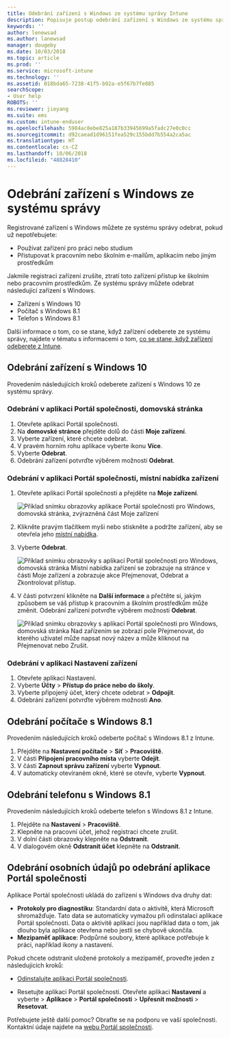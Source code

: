 ```yaml
---
title: Odebrání zařízení s Windows ze systému správy Intune
description: Popisuje postup odebrání zařízení s Windows ze systému správy Intune.
keywords: ''
author: lenewsad
ms.author: lanewsad
manager: dougeby
ms.date: 10/03/2018
ms.topic: article
ms.prod: ''
ms.service: microsoft-intune
ms.technology: ''
ms.assetid: 018bda65-7238-41f5-b92a-e5f67b7fe085
searchScope:
- User help
ROBOTS: ''
ms.reviewer: jieyang
ms.suite: ems
ms.custom: intune-enduser
ms.openlocfilehash: 5984ac8ebe825a187b33945699a5fadc27e0c0cc
ms.sourcegitcommit: d92caead1d96151fea529c155bdd7b554a2ca5ac
ms.translationtype: HT
ms.contentlocale: cs-CZ
ms.lasthandoff: 10/06/2018
ms.locfileid: "48828410"
---
```

# <a name="remove-your-windows-device-from-management"></a>Odebrání zařízení s Windows ze systému správy

Registrované zařízení s Windows můžete ze systému správy odebrat, pokud už nepotřebujete:  
* Používat zařízení pro práci nebo studium 
* Přistupovat k pracovním nebo školním e-mailům, aplikacím nebo jiným prostředkům

Jakmile registraci zařízení zrušíte, ztratí toto zařízení přístup ke školním nebo pracovním prostředkům. Ze systému správy můžete odebrat následující zařízení s Windows.  
* Zařízení s Windows 10 
* Počítač s Windows 8.1
* Telefon s Windows 8.1
 
Další informace o tom, co se stane, když zařízení odeberete ze systému správy, najdete v tématu s informacemi o tom, [co se stane, když zařízení odeberete z Intune](what-happens-if-you-unenroll-your-device-from-intune-windows.md).  

## <a name="remove-your-windows-10-device"></a>Odebrání zařízení s Windows 10
Provedením následujících kroků odeberete zařízení s Windows 10 ze systému správy.

### <a name="remove-in-company-portal-app-home-page"></a>Odebrání v aplikaci Portál společnosti, **domovská** stránka  

1. Otevřete aplikaci Portál společnosti.
2. Na **domovské stránce** přejděte dolů do části **Moje zařízení**.
3. Vyberte zařízení, které chcete odebrat.
3. V pravém horním rohu aplikace vyberte ikonu **Více**.
4. Vyberte **Odebrat**. 
5. Odebrání zařízení potvrďte výběrem možnosti **Odebrat**.  

### <a name="remove-in-company-portal-app-device-context-menu"></a>Odebrání v aplikaci Portál společnosti, místní nabídka zařízení  

1. Otevřete aplikaci Portál společnosti a přejděte na **Moje zařízení**.

    ![Příklad snímku obrazovky aplikace Portál společnosti pro Windows, domovská stránka, zvýrazněná část Moje zařízení](./media/1809_CheckAccess_Context_Select_Device.png)

2. Klikněte pravým tlačítkem myši nebo stiskněte a podržte zařízení, aby se otevřela jeho [místní nabídka](https://docs.microsoft.com//windows/uwp/design/controls-and-patterns/menus).  

3. Vyberte **Odebrat**.  

    ![Příklad snímku obrazovky s aplikací Portál společnosti pro Windows, domovská stránka Místní nabídka zařízení se zobrazuje na stránce v části Moje zařízení a zobrazuje akce Přejmenovat, Odebrat a Zkontrolovat přístup.](./media/1809_DeviceContextMenu_Windows_CP.png)  

5. V části potvrzení klikněte na **Další informace** a přečtěte si, jakým způsobem se váš přístup k pracovním a školním prostředkům může změnit. Odebrání zařízení potvrďte výběrem možnosti **Odebrat**.   

     ![Příklad snímku obrazovky s aplikací Portál společnosti pro Windows, domovská stránka Nad zařízením se zobrazí pole Přejmenovat, do kterého uživatel může napsat nový název a může kliknout na Přejmenovat nebo Zrušit.](./media/1808_RemoveDevice_Popup.png)  


### <a name="remove-in-device-settings-app"></a>Odebrání v aplikaci Nastavení zařízení
1. Otevřete aplikaci Nastavení. 
2. Vyberte **Účty** > **Přístup do práce nebo do školy**.
3. Vyberte připojený účet, který chcete odebrat > **Odpojit**.
4. Odebrání zařízení potvrďte výběrem možnosti **Ano**.

## <a name="remove-your-windows-81-computer"></a>Odebrání počítače s Windows 8.1
Provedením následujících kroků odeberte počítač s Windows 8.1 z Intune.

1.  Přejděte na **Nastavení počítače** > **Síť** > **Pracoviště**.
2.  V části **Připojení pracovního místa** vyberte **Odejít**.
3.  V části **Zapnout správu zařízení** vyberte **Vypnout**.
4.  V automaticky otevíraném okně, které se otevře, vyberte **Vypnout**.

## <a name="remove-your-windows-81-phone"></a>Odebrání telefonu s Windows 8.1
Provedením následujících kroků odeberte telefon s Windows 8.1 z Intune.

1.  Přejděte na **Nastavení** > **Pracoviště**.
2.  Klepněte na pracovní účet, jehož registraci chcete zrušit.
3.  V dolní části obrazovky klepněte na **Odstranit**.
4.  V dialogovém okně **Odstranit účet** klepněte na **Odstranit**.  
## <a name="removing-your-personal-information-after-removing-the-company-portal"></a>Odebrání osobních údajů po odebrání aplikace Portál společnosti  

Aplikace Portál společnosti ukládá do zařízení s Windows dva druhy dat:

-   **Protokoly pro diagnostiku**: Standardní data o aktivitě, která Microsoft shromažďuje. Tato data se automaticky vymažou při odinstalaci aplikace Portál společnosti. Data o aktivitě aplikací jsou například data o tom, jak dlouho byla aplikace otevřena nebo jestli se chybově ukončila.
-   **Mezipaměť aplikace**: Podpůrné soubory, které aplikace potřebuje k práci, například ikony a nastavení.

Pokud chcete odstranit uložené protokoly a mezipaměť, proveďte jeden z následujících kroků:

* [Odinstalujte aplikaci Portál společnosti](https://support.microsoft.com/help/4028003/windows-10-uninstall-apps-and-programs). 

* Resetujte aplikaci Portál společnosti. Otevřete aplikaci **Nastavení** a vyberte > **Aplikace** > **Portál společnosti** > **Upřesnit možnosti** > **Resetovat**. 

Potřebujete ještě další pomoc? Obraťte se na podporu ve vaší společnosti. Kontaktní údaje najdete na [webu Portál společnosti](https://go.microsoft.com/fwlink/?linkid=2010980).
